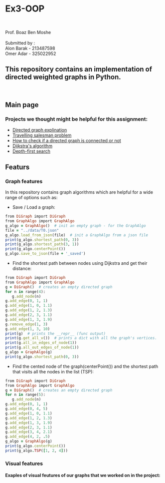# Ex3-OOP <br>
<br>

Prof. Boaz Ben Moshe <br>
<br> Submitted by : 
   <br> Alon Barak - 213487598
   <br> Omer Adar - 325022952
   <br>
   ## This repository contains an implementation of directed weighted graphs in Python.<br>
   <br>
   
## Main page

### Projects we thought might be helpful for this assignment: <br>
   - [ Directed graph explination ](https://en.wikipedia.org/wiki/Directed_graph) <br>
   - [ Travelling salesman problem ](https://en.wikipedia.org/wiki/Travelling_salesman_problem) <br>
   - [ How to check if a directed graph is connected or not](https://www.geeksforgeeks.org/check-if-a-directed-graph-is-connected-or-not/) <br>
   - [ Dijkstra's algorithm ](https://en.wikipedia.org/wiki/Dijkstra%27s_algorithm) <br>
   - [ Depth-first search ](https://en.wikipedia.org/wiki/Depth-first_search) <br>

## Featurs <br>
### Graph features <br>
In this repository contains graph algorithms which are helpful for a wide range of options such as:
- Save / Load a graph:
```ruby 
from DiGraph import DiGraph
from GraphAlgo import GraphAlgo
g_algo = GraphAlgo()  # init an empty graph - for the GraphAlgo
file = "../data/T0.json"
g_algo.load_from_json(file)  # init a GraphAlgo from a json file
print(g_algo.shortest_path(0, 3))
print(g_algo.shortest_path(3, 1))
print(g_algo.centerPoint())
g_algo.save_to_json(file + '_saved')
```
- Find the shortest path between nodes using Dijkstra and get their distance:
```ruby 
from DiGraph import DiGraph
from GraphAlgo import GraphAlgo
g = DiGraph()  # creates an empty directed graph
for n in range(4):
   g.add_node(n)
g.add_edge(0, 1, 1)
g.add_edge(1, 0, 1.1)
g.add_edge(1, 2, 1.3)
g.add_edge(2, 3, 1.1)
g.add_edge(1, 3, 1.9)
g.remove_edge(1, 3)
g.add_edge(1, 3, 10)
print(g)  # prints the __repr__ (func output)
print(g.get_all_v())  # prints a dict with all the graph's vertices.
print(g.all_in_edges_of_node(1))
print(g.all_out_edges_of_node(1))
g_algo = GraphAlgo(g)
print(g_algo.shortest_path(0, 3))
```
- Find the cented node of the graph(centerPoint()) and the shortest path that visits all the nodes in the list (TSP):
```ruby
from DiGraph import DiGraph
from GraphAlgo import GraphAlgo
g = DiGraph()  # creates an empty directed graph
for n in range(5):
   g.add_node(n)
g.add_edge(0, 1, 1)
g.add_edge(0, 4, 5)
g.add_edge(1, 0, 1.1)
g.add_edge(1, 2, 1.3)
g.add_edge(1, 3, 1.9)
g.add_edge(2, 3, 1.1)
g.add_edge(3, 4, 2.1)
g.add_edge(4, 2, .5)
g_algo = GraphAlgo(g)
print(g_algo.centerPoint())
print(g_algo.TSP([1, 2, 4]))    
```

### Visual features <br>
#### Exaples of visual feutures of our graphs that we worked on in the project:
